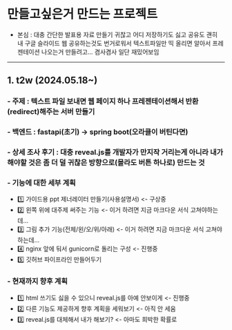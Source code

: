 # 만들고싶은거 만드는 프로젝트

- 본심 : 대충 간단한 발표용 자료 만들기 귀찮고 어디 저장하기도 싫고 공유도 괜히 내 구글 슬라이드 웹 공유하는것도 번거로워서 텍스트파일만 띡 올리면 알아서 프레젠테이션 나오는거 만들려고... 겸사겸사 일단 재밌어보임

---

## 1. t2w (2024.05.18~)

### - 주제 : 텍스트 파일 보내면 웹 페이지 하나 프레젠테이션해서 반환(redirect)해주는 서버 만들기
### - 백엔드 : fastapi(초기) -> spring boot(오라클이 버틴다면)
### - 상세 조사 후기 : 대충 reveal.js를 개발자가 만지작 거리는게 아니라 내가 해야할 것은 좀 더 덜 귀찮은 방향으로(몰라도 버튼 하나로) 만드는 것
### - 기능에 대한 세부 계획
- 1️⃣ 가이드용 ppt 제너레이터 만들기(사용설명서) <- 구상중
- 2️⃣ 왼쪽 위에 대주제 써주는 기능 <- 이거 하려면 지금 마크다운 서식 고쳐야하는데...
- 3️⃣ 그림 추가 기능(전체/왼/오/위/아래) <- 이거 하려면 지금 마크다운 서식 고쳐야하는데...
- 4️⃣ nginx 앞에 둬서 gunicorn로 돌리는 구성 <- 진행중
- 5️⃣ 깃허브 파이프라인 만들어두기
### - 현재까지 향후 계획
- 1️⃣ html 쓰기도 싫을 수 있으니 reveal.js를 아예 안보이게 <- 진행중
- 2️⃣ 다른 기능도 제공하게 향후 계획을 세워보기 <- 아직 안 세움
- 3️⃣ reveal.js를 대체해서 내가 해보기? <- 아마도 희박한 확률로